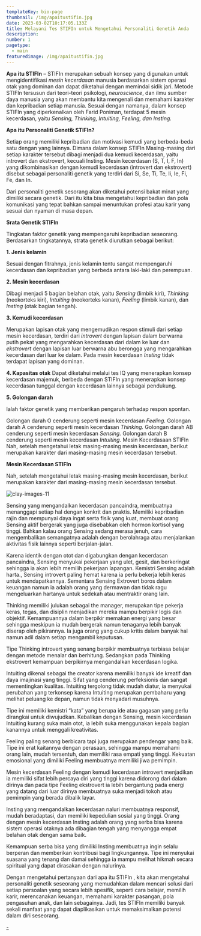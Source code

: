```yaml
---
templateKey: bio-page
thumbnail: /img/apaitustifin.jpg
date: 2023-03-02T10:17:05.133Z
title: Melayani Tes STIFIn untuk Mengetahui Personaliti Genetik Anda
description: 
number: 1
pagetype:
  - main
featuredimage: /img/apaitustifin.jpg
---
```

<!--![clay-images-11](/img/clay-images-11.jpg)-->

**Apa itu STIFIn** – STIFIn merupakan sebuah konsep yang digunakan untuk mengidentifikasi *mesin kecerdasan* manusia berdasarkan sistem operasi otak yang dominan dan dapat diketahui dengan memindai sidik jari. Metode STIFIn tersusun dari teori-teori psikologi, *neuroscience*, dan ilmu sumber daya manusia yang akan membantu kita mengenali dan memahami karakter dan kepribadian setiap manusia. Sesuai dengan namanya, dalam konsep STIFIn yang diperkenalkan oleh Farid Poniman, terdapat 5 mesin kecerdasan, yaitu *Sensing, Thinking, Intuiting, Feeling, dan Insting.*

**Apa itu Personaliti Genetik STIFIn?**

Setiap orang memiliki kepribadian dan motivasi kemudi yang berbeda-beda satu dengan yang lainnya. Dimana dalam konsep STIFIn Masing-masing dari setiap karakter tersebut dibagi menjadi dua kemudi kecerdasan, yaitu introvert dan ekstrovert, kecuali Insting. Mesin kecerdasan (S, T, I, F, In) yang dikombinasikan dengan kemudi kecerdasan (introvert dan ekstrovert) disebut sebagai personaliti genetik yang terdiri dari Si, Se, Ti, Te, Ii, Ie, Fi, Fe, dan In.

Dari personaliti genetik sesorang akan diketahui potensi bakat minat yang dimiliki secara genetik. Dari itu kita bisa mengetahui kepribadian dan pola komunikasi yang tepat bahkan sampai menuntukan profesi atau karir yang sesuai dan nyaman di masa depan.

**Srata Genetik STIFIn**

Tingkatan faktor genetik yang mempengaruhi kepribadian seseorang. Berdasarkan tingkatannya, strata genetik diurutkan sebagai berikut:

**1. Jenis kelamin**

Sesuai dengan fitrahnya, jenis kelamin tentu sangat mempengaruhi kecerdasan dan kepribadian yang berbeda antara laki-laki dan perempuan.

**2. Mesin kecerdasan**

Dibagi menjadi 5 bagian belahan otak, yaitu *Sensing* (limbik kiri), *Thinking* (neokorteks kiri), *Intuiting* (neokorteks kanan), *Feeling* (limbik kanan), dan *Insting* (otak bagian tengah).

**3. Kemudi kecerdasan**

Merupakan lapisan otak yang mengemudikan respon stimuli dari setiap mesin kecerdasan, terdiri dari *introvert* dengan lapisan dalam berwarna putih pekat yang mengarahkan kecerdasan dari dalam ke luar dan *ekstrovert* dengan lapisan luar berwarna abu berongga yang mengarahkan kecerdasan dari luar ke dalam. Pada mesin kecerdasan *Insting* tidak terdapat lapisan yang dominan.

**4. Kapasitas otak**
Dapat diketahui melalui tes IQ yang menerapkan konsep kecerdasan majemuk, berbeda dengan STIFIn yang menerapkan konsep kecerdasan tunggal dengan kecerdasan lainnya sebagai pendukung.

**5. Golongan darah**

Ialah faktor genetik yang memberikan pengaruh terhadap respon spontan.

Golongan darah O cenderung seperti mesin kecerdasan *Feeling.*
Golongan darah A cenderung seperti mesin kecerdasan *Thinking.*
Golongan darah AB cenderung seperti mesin kecerdasan *Sensing.*
Golongan darah B cenderung seperti mesin kecerdasan *Intuiting.*
Mesin Kecerdasaan STIFIn
Nah, setelah mengetahui letak masing-masing mesin kecerdasan, berikut merupakan karakter dari masing-masing mesin kecerdasan tersebut.

**Mesin Kecerdasan STIFIn**

Nah, setelah mengetahui letak masing-masing mesin kecerdasan, berikut merupakan karakter dari masing-masing mesin kecerdasan tersebut.

![clay-images-11](/img/mesinkecerdasan.jpg)

Sensing yang mengandalkan kecerdasan pancaindra, membuatnya menanggapi setiap hal dengan konkrit dan praktis. Memiliki kepribadian rajin dan mempunyai daya ingat serta fisik yang kuat, membuat orang Sensing aktif bergerak yang juga disebabkan oleh hormon kortisol yang tinggi. Bahkan kalau orang Sensing sedang merasa jenuh, cara mengembalikan semangatnya adalah dengan berolahraga atau menjalankan aktivitas fisik lainnya seperti berjalan-jalan.

Karena identik dengan otot dan digabungkan dengan kecerdasan pancaindra, Sensing menyukai pekerjaan yang ulet, gesit, dan berkeringat sehingga ia akan lebih memilih pekerjaan lapangan. Kemistri Sensing adalah harta., Sensing introvert paling hemat karena ia perlu bekerja lebih keras untuk mendapatkannya. Sementara Sensing Extrovert boros dalam keuangan namun ia adalah orang yang dermawan dan tidak ragu mengeluarkan hartanya untuk sedekah atau mentraktir orang lain.

Thinking memiliki julukan sebagai the manager, merupakan tipe pekerja keras, tegas, dan disiplin menjadikan mereka mampu berpikir logis dan objektif. Kemampuannya dalam berpikir memakan energi yang besar sehingga meskipun ia mudah bergerak namun tenaganya lebih banyak diserap oleh pikirannya. Ia juga orang yang cukup kritis dalam banyak hal namun adil dalam setiap mengambil keputusan.

Tipe Thinking introvert yang senang berpikir membuatnya terbiasa belajar dengan metode menalar dan berhitung. Sedangkan pada Thinking ekstrovert kemampuan berpikirnya mengandalkan kecerdasan logika.

Intuiting dikenal sebagai the creator karena memiliki banyak ide kreatif dan daya imajinasi yang tinggi. Sifat yang cenderung perfeksionis dan sangat mementingkan kualitas. Intuiting tergolong tidak mudah diatur, ia menyukai perubahan yang terkonsep karena Intuiting merupakan pembaharu yang melihat peluang ke depan, namun tidak menyadari musuhnya.

Tipe ini memiliki kemistri “kata” yang berupa ide atau gagasan yang perlu dirangkai untuk diwujudkan. Kebalikan dengan Sensing, mesin kecerdasan Intuiting kurang suka main otot, ia lebih suka menggunakan kepala bagian kanannya untuk menggali kreativitas.

Feeling paling senang berbicara tapi juga merupakan pendengar yang baik. Tipe ini erat kaitannya dengan perasaan, sehingga mampu memahami orang lain, mudah tersentuh, dan memiliki rasa empati yang tinggi. Kekuatan emosional yang dimiliki Feeling membuatnya memiliki jiwa pemimpin.

Mesin kecerdasan Feeling dengan kemudi kecerdasan introvert menjadikan ia memiliki sifat lebih percaya diri yang tinggi karena didorong dari dalam dirinya dan pada tipe Feeling ekstrovert ia lebih bergantung pada energi yang datang dari luar dirinya membuatnya suka menjadi tokoh atau pemimpin yang berada dibalik layar.

Insting yang mengandalkan kecerdasan naluri membuatnya responsif, mudah beradaptasi, dan memiliki kepedulian sosial yang tinggi. Orang dengan mesin kecerdasan Insting adalah orang yang serba bisa karena sistem operasi otaknya ada dibagian tengah yang menyangga empat belahan otak dengan sama baik.

Kemampuan serba bisa yang dimiliki Insting membuatnya ingin selalu berperan dan memberikan kontribusi bagi lingkungannya. Tipe ini menyukai suasana yang tenang dan damai sehingga ia mampu melihat hikmah secara spiritual yang dapat dirasakan dengan nalurinya.

Dengan mengetahui pertanyaan dari apa itu STIFIn , kita akan mengetahui personaliti genetik seseorang yang memudahkan dalam mencari solusi dari setiap persoalan yang secara lebih spesifik, seperti cara belajar, memilih karir, merencanakan keuangan, memahami karakter pasangan, pola pengasuhan anak, dan lain sebagainya. Jadi, tes STIFIn memiliki banyak sekali manfaat yang dapat diaplikasikan untuk memaksimalkan potensi dalam diri seseorang.

<a href="https://unsplash.com/@tomcrewceramics" target="_blank">- </a>


